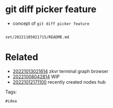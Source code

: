 # git diff picker feature

- concept of `git diff picker feature`

```
```

` zet/20221105021715/README.md `

# Related

- [20221013021614](/zet/20221013021614/README.md) zkvr terminal graph browser
- [20221008042814](/zet/20221008042814/README.md) WIP
- [20221012171100](/zet/20221012171100/README.md) recently created nodes hub

Tags:

    #idea

